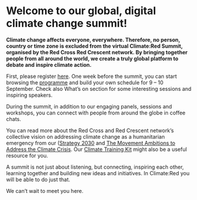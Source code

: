 # Welcome to our global, digital climate change summit!


**Climate change affects everyone, everywhere. Therefore, no person, country or time zone is excluded from the virtual Climate:Red Summit, organised by the Red Cross Red Crescent network. By bringing together people from all around the world, we create a truly global platform to debate and inspire climate action.**

First, please register [here](). One week before the summit, you can start browsing the [programme]() and build your own schedule for 9 – 10 September. Check also What’s on section for some interesting sessions and inspiring speakers. 

During the summit, in addition to our engaging panels, sessions and workshops, you can connect with people from around the globe in coffee chats.

You can read more about the Red Cross and Red Crescent network’s collective vision on addressing climate change as a humanitarian emergency from our ([Strategy 2030]() and [The Movement Ambitions to Address the Climate Crisis](). Our [Climate Training Kit]() might also be a useful resource for you.

A summit is not just about listening, but connecting, inspiring each other, learning together and building new ideas and initiatives. In Climate:Red you will be able to do just that. 

We can’t wait to meet you here.
